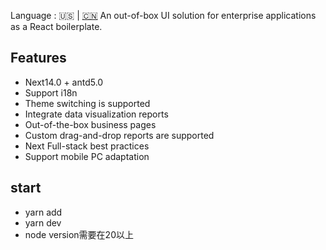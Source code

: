 Language : 🇺🇸 | [🇨🇳](./README.zh-CN.md) 
An out-of-box UI solution for enterprise applications as a React boilerplate.

## Features

- Next14.0 + antd5.0
- Support i18n
- Theme switching is supported
- Integrate data visualization reports
- Out-of-the-box business pages
- Custom drag-and-drop reports are supported
- Next Full-stack best practices
- Support mobile PC adaptation


## start

- yarn add 
- yarn dev
- node version需要在20以上

